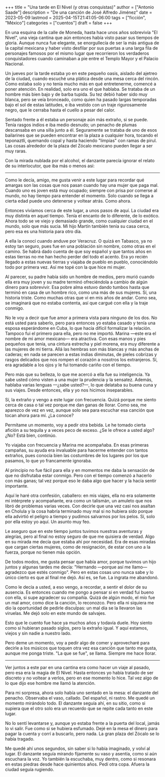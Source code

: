 +++
title = "Una tarde en El Nivel (y otras conquistas)"
author = ["Antonio Saade"]
description = "De una canción de José Alfredo Jiménez"
date = 2023-05-09
lastmod = 2025-04-15T21:41:05-06:00
tags = ["ficción", "México"]
categories = ["cuentos"]
draft = false
+++

En una esquina de la calle de Moneda, hasta hace unos años sobrevivía "El Nivel", una vieja cantina que aún entonces había visto pasar sus tiempos de gloria. Aunque nunca fue elegante, se enorgullecía de ser la más antigua de la capital mexicana y haber visto desfilar por sus puertas a una larga fila de personajes famosos por el mismo lugar que recorrieron los verdaderos conquistadores cuando caminaban a pie entre el Templo Mayor y el Palacio Nacional.

Un jueves por la tarde estaba yo en este pequeño oasis, aislado del ajetreo de la ciudad, cuando escuché una plática desde una mesa cerca del rincón. Como estaba solo y no tenía mucho más en qué entretenerme, comencé a poner atención. En realidad, solo era uno el que hablaba. Se trataba de un hombre más bien bajo y de barba tupida. Su tez debió haber sido muy blanca, pero se veía bronceado, como quien ha pasado largas temporadas bajo el sol de estas latitudes, e iba vestido con un traje rigurosamente negro, que le cerraba hasta el cuello a pesar del calor.

Sentado frente a él estaba un personaje aún más extraño, si se puede. Tenía rasgos indios e iba medio desnudo; un penacho de plumas descansaba en una silla junto a él. Seguramente se trataba de uno de esos bailarines que se pueden encontrar en la plaza a cualquier hora, tocando el teponaztli, quemando copal y hasta haciendo "limpias" con ramas de pirul. Las cosas alrededor de la plaza del Zócalo mexicano pueden llegar a ser muy raras.

Con la mirada nublada por el alcohol, el danzante parecía ignorar el relato de su interlocutor, que iba más o menos así:

---

Como le decía, amigo, me gusta venir a este lugar para recordar qué amargas son las cosas que nos pasan cuando hay una mujer que paga mal. Cuando uno es joven está muy ocupado; siempre con prisa por comerse al mundo, no hay tiempo para entender el momento. Solo cuando se llega a cierta edad puede uno detenerse y voltear atrás. Como ahora.

Entonces vivíamos cerca de este lugar, a unos pasos de aquí. La ciudad era muy distinta en aquel tiempo. Tenía el encanto de lo diferente, de lo exótico. Ahora todo se ve viejo y demasiado grande, como cualquier ciudad en el mundo, solo que más sucia. Mi hijo Martín también tenía su casa cerca, pero esa es una historia para otro día.

A ella la conocí cuando anduve por Veracruz. O quizá en Tabasco, ya no estoy tan seguro, pues fue en una población sin nombre, como otras en el camino. Se habrá dado cuenta de que soy español y que tantos años en estas tierras no me han hecho perder del todo el acento. Era yo recién llegado a estas nuevas tierras y viajaba de pueblo en pueblo, conociéndolo todo por primera vez. Así me topé con la que hice mi mujer.

Al parecer, su padre había sido un hombre de medios, pero murió cuando ella era muy joven y su madre terminó ofreciéndola a cambio de algún dinero para sobrevivir. Esa pobre alma estuvo dando tumbos hasta que terminó en casa de un hombre rico, como una más de sus mujeres. Sí, una historia triste. Como muchas otras que vi en mis años de andar. Como sea, se imaginará que no estaba contenta, así que cargué con ella y la traje conmigo.

No le voy a decir que fue amor a primera vista para ninguno de los dos. No está usted para saberlo, pero para entonces yo estaba casado y tenía una esposa esperándome en Cuba, lo que hacía difícil formalizar la relación. Tampoco fui el primero para ella, pero no me importó. Marina —este era el nombre de mi amor mexicano— era atractiva. Con esas manos y pies pequeños que tenía, una cintura estrecha y piel morena, era muy diferente a las mujeres de mi tierra. Allá las hembras son más blancas y más anchas de caderas; en nada se parecen a estas indias diminutas, de pieles cobrizas y rasgos delicados que nos rompen el corazón a nosotros los extranjeros. Sí, era agradable a los ojos y le fui tomando cariño con el tiempo.

Pero más que su belleza, lo que me acercó a ella fue su inteligencia. Ya sabe usted cómo visten a una mujer la prudencia y la sensatez. Además, hablaba varias lenguas —¿sabe usted?—, lo que delataba su buena cuna y sus viajes. Desde entonces, ella y yo nos hicimos inseparables.

Sí, la extraño y vengo a este lugar con frecuencia. Quizá porque me siento cerca de casa o tal vez porque me dan ganas de llorar. Como sea, me aparezco de vez en vez, aunque solo sea para escuchar esa canción que tocan ahora para mí. ¿La conoce?

Permítame un momento, voy a pedir otra bebida. Le he tomado cierta afición a su tequila y a veces peco de exceso. ¿Se le ofrece a usted algo? ¿No? Está bien, continúo.

Yo viajaba con frecuencia y Marina me acompañaba. En esas primeras campañas, su ayuda era invaluable para hacerme entender con tantos extraños, pues conocía bien las costumbres de los lugares por los que pasamos, lo que yo francamente ignoraba.

Al principio no fue fácil para ella y en momentos me daba la sensación de que no disfrutaba estar conmigo. Pero con el tiempo comenzó a hacerlo con más ganas; tal vez porque eso le daba algo que hacer y la hacía sentir importante.

Aquí le haré otra confesión, caballero: en mis viajes, ella no era solamente mi intérprete y acompañante, era como un talismán, un amuleto que nos libró de problemas varias veces. Con decirle que una vez casi nos asaltan en Cholula y la cosa habría terminado muy mal si no hubiera sido porque ella advirtió el peligro a tiempo y pudimos salvarnos por los pelos. Sí, solo por ella estoy yo aquí. Un asunto muy feo.

Le aseguro que en este tiempo juntos tuvimos nuestras aventuras y alegrías, pero al final no estoy seguro de que me quisiera de verdad. Algo en su mirada me decía que estaba ahí por necesidad. Era de esas miradas que cargan ciertas mujeres, como de resignación, de estar con uno a la fuerza, porque no tienen más opción.

De todos modos, me gusta pensar que había amor, porque tuvimos un hijo juntos y algunas tardes me decía: "Hernando —porque así me llamo— agradezco que estés conmigo". Pero en estas cosas uno nunca sabe y lo único cierto es que al final me dejó. Así es, se fue. La ingrata me abandonó.

Como le decía a usted, a eso vengo, a recordar, a sentir el dolor de su ausencia. Es entonces cuando me pongo a pensar si en verdad fui bueno con ella, si supe agradecer su compañía. Quizá de algún modo, el mío fue un mal amor, como dice la canción, lo reconozco. Pero ella ni siquiera me dio la oportunidad de pedirle disculpas: un mal día se la llevaron las viruelas. Me dejó solo en este mundo de salvajes.

Esto que le cuento fue hace ya muchos años y todavía duele. Hoy siento como si hubieran pasado siglos, pero la extraño igual. Y aquí estamos, viejos y sin nadie a nuestro lado.

Pero deme un momento, voy a pedir algo de comer y aprovecharé para decirle a los músicos que toquen otra vez esa canción que tanto me gusta, aunque me ponga triste. "La que se fue", se llama. Siempre me hace llorar.

---

Ver juntos a este par en una cantina era como hacer un viaje al pasado, pero esa era la magia de El Nivel. Hasta entonces yo había tratado de ser discreto y no voltear a verlos, pero en ese momento lo hice. Tal vez algo de lo que dijo ese hombre me llamó la atención.

Para mi sorpresa, ahora solo había uno sentado en la mesa: el danzante del penacho. Observaba el vaso, callado. Del español, ni rastro. Me quedé un momento mirándolo todo. El danzante seguía ahí, en su sitio, como si supiera que el otro solo era un recuerdo que se repite cada tanto en este lugar.

No lo sentí levantarse y, aunque yo estaba frente a la puerta del local, jamás lo vi salir. Fue como si se hubiera esfumado. Dejé en la mesa el dinero para pagar la cuenta y corrí a buscarlo, pero nada. La gran plaza del Zócalo se lo había tragado.

Me quedé ahí unos segundos, sin saber si lo había imaginado, y volví al lugar. El danzante seguía mirando fijamente su vaso y asentía, como si aún escuchara la voz. Yo también la escuchaba, muy dentro, como si resonara en estas piedras desde hace quinientos años. Pedí otra copa. Afuera la ciudad seguía rugiendo.
